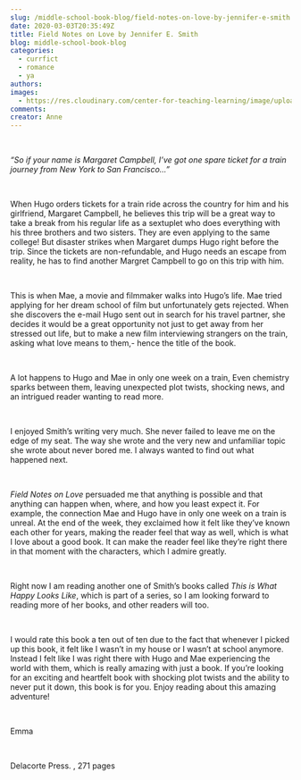 ```yaml
---
slug: /middle-school-book-blog/field-notes-on-love-by-jennifer-e-smith
date: 2020-03-03T20:35:49Z
title: Field Notes on Love by Jennifer E. Smith
blog: middle-school-book-blog
categories:
  - currfict
  - romance
  - ya
authors:
images:
  - https://res.cloudinary.com/center-for-teaching-learning/image/upload/v1637541059/Field-Notes-on-Love.jpg.jpg
comments:
creator: Anne
---
```


<div class="wp-block-image"><figure class="alignleft size-large"/></div>
<!-- /wp:image --><br /><!-- wp:paragraph -->
<p><em>“So if your name is Margaret Campbell, I’ve got one spare ticket for a train journey from New York to San Francisco...”</em></p>
<!-- /wp:paragraph --><br /><!-- wp:paragraph -->
<p>When
Hugo orders tickets for a train ride across the country for him and his
girlfriend, Margaret Campbell, he believes this trip will be a great way to
take a break from his regular life as a sextuplet who does everything with his
three brothers and two sisters. They are even applying to the same college! But
disaster strikes when Margaret dumps Hugo right before the trip. Since the
tickets are non-refundable, and Hugo needs an escape from reality, he has to
find another Margret Campbell to go on this trip with him.</p>
<!-- /wp:paragraph --><br /><!-- wp:paragraph -->
<p>This is when Mae, a movie and filmmaker walks into Hugo’s life. Mae tried applying for her dream school of film but unfortunately gets rejected. When she discovers the e-mail Hugo sent out in search for his travel partner, she decides it would be a great opportunity not just to get away from her stressed out life, but to make a new film interviewing strangers on the train, asking what love means to them,- hence the title of the book.</p>
<!-- /wp:paragraph --><br /><!-- wp:paragraph -->
<p>A lot happens to Hugo and Mae in only one week on a train, Even chemistry sparks between them, leaving unexpected plot twists, shocking news, and an intrigued reader wanting to read more.</p>
<!-- /wp:paragraph --><br /><!-- wp:paragraph -->
<p>I
enjoyed Smith’s writing very much. She never failed to leave me on the edge of
my seat. The way she wrote and the very new and unfamiliar topic she wrote
about never bored me. I always wanted to find out what happened next.</p>
<!-- /wp:paragraph --><br /><!-- wp:paragraph -->
<p><em>Field Notes on Love </em>persuaded me that anything is possible and that anything can happen when, where, and how you least expect it. For example, the connection Mae and Hugo have in only one week on a train is unreal. At the end of the week, they exclaimed how it felt like they’ve known each other for years, making the reader feel that way as well, which is what I love about a good book. It can make the reader feel like they’re right there in that moment with the characters, which I admire greatly.</p>
<!-- /wp:paragraph --><br /><!-- wp:paragraph -->
<p>Right now I am reading another one of Smith’s books called <em>This is What Happy Looks Like</em>, which is part of a series, so I am looking forward to reading more of her books, and other readers will too.</p>
<!-- /wp:paragraph --><br /><!-- wp:paragraph -->
<p>I
would rate this book a ten out of ten due to the fact that whenever I picked up
this book, it felt like I wasn’t in my house or I wasn’t at school anymore.
Instead I felt like I was right there with Hugo and Mae experiencing the world
with them, which is really amazing with just a book. If you’re looking for an
exciting and heartfelt book with shocking plot twists and the ability to never
put it down, this book is for you. Enjoy reading about this amazing adventure!</p>
<!-- /wp:paragraph --><br /><!-- wp:paragraph -->
<p>Emma</p>
<!-- /wp:paragraph --><br /><!-- wp:paragraph -->
<p>Delacorte Press. , 271 pages</p>
<!-- /wp:paragraph -->
